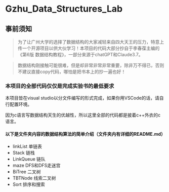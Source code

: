 # Gzhu_Data_Structures_Lab
## 事前须知
> 为了让广州大学的选择了数据结构的大家减轻来自四大天王的压力，特意上传一个开源项目以供大伙学习！本项目的代码大部分抄自于李春葆主编的《第6版 数据结构教程》，一部分来源于chatGPT和Claude3.7。

> 数据结构刚接触可能很难，但是却非常非常非常重要，除非万不得已，否则不建议直接copy代码，哪怕是把书本上的抄一遍也好！

### 本项目的全部代码仅仅是完成实验书的最低要求

本项目皆在visual studio以分文件编写的形式完成，如果你用VSCode的话，请自行配置环境。

因为c语言写数据结构天生的优越性，所以这里全部的代码都是披着c++外衣的c语言。

#### 以下是文件夹内容的数据结构算法的简单介绍（文件夹内有详细的README.md）
- linkList 单链表
- Stack 链栈
- LinkQueue 链队
- maze DFS和DFS走迷宫
- BiTree 二叉树
- TBTNode 线索二叉树
- Sort 排序和搜索
